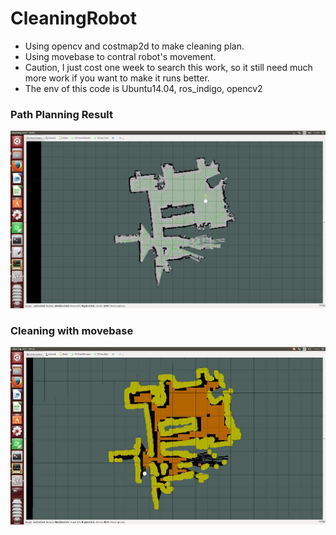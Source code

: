 # CleaningRobot
- Using opencv and costmap2d to make cleaning plan. 
- Using movebase to contral robot's movement.
- Caution,  I just cost one week to search this work, so it still need much more work if you want to make it runs better.
- The env of this code is Ubuntu14.04, ros_indigo, opencv2



### Path Planning Result

![187662752](187662752.jpg)

### Cleaning with movebase

![180017721](180017721.jpg)